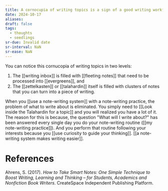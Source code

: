 ```yaml
---
title: A cornocupia of writing topics is a sign of a good writing workflow
date: 2024-10-17
aliases: 
draft: false
tags:
  - thoughts
  - seedlings
sr-due: Invalid date
sr-interval: NaN
sr-ease: NaN
---
```

You can notice this cornucopia of writing topics in two levels:

1. The [[writing inbox]] is filled with [[fleeting notes]] that need to be processed into [[evergreens]], and
2. The [[zettelkasten]] or [[talahardin]] itself is filled with clusters of notes that you can turn into a piece of writing.

When you [[use a note-writing system]] with a note-writing practice, the problem of what to write about is eliminated. You simply need to [[Look inside the Talahardin for a topic]] and you will realized you have a lot of it. The reason for this is because, the question "What will I write about?" has been answered every single day you do your note-writing routine ([[my note-writing practice]]). And you perform that routine following your interests because you [[use curiosity to guide your thinking]]. [[a note-writing system makes writing easier]].

# References

Ahrens, S. (2017). *How to Take Smart Notes: One Simple Technique to Boost Writing, Learning and Thinking – for Students, Academics and Nonfiction Book Writers*. CreateSpace Independent Publishing Platform.

